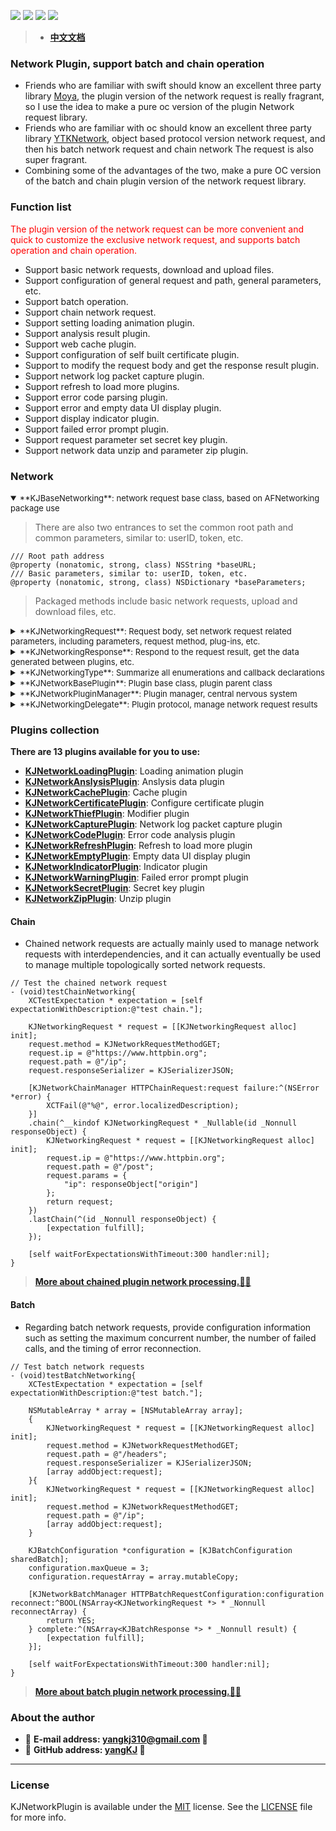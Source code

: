 <p style="align: center">
<a href="https://github.com/yangKJ/KJNetworkPlugin">
<img src="https://img.shields.io/badge/Carthage-compatible-brightgreen.svg?style=flat&color=blue"></a>
<a href="https://github.com/yangKJ/KJNetworkPlugin">
<img src="https://img.shields.io/badge/language-objective--c-blue.svg"></a>
<a href="https://cocoapods.org/pods/KJNetworkPlugin">
<img src="https://img.shields.io/cocoapods/v/KJNetworkPlugin.svg?style=flat&label=CocoaPods&colorA=28a745&&colorB=4E4E4E"></a>
<a href="https://github.com/yangKJ/KJNetworkPlugin">
<img src="https://img.shields.io/badge/Platforms-iOS%20%7C%20macOS%20%7C%20watchOS-4E4E4E.svg?colorA=28a745"></a>
</p>

> + [**中文文档**](https://github.com/yangKJ/KJNetworkPlugin/blob/master/README.md)

### Network Plugin, support batch and chain operation
- Friends who are familiar with swift should know an excellent three party library [Moya](https://github.com/Moya/Moya), the plugin version of the network request is really fragrant, so I use the idea to make a pure oc version of the plugin Network request library.
- Friends who are familiar with oc should know an excellent three party library [YTKNetwork](https://github.com/yuantiku/YTKNetwork), object based protocol version network request, and then his batch network request and chain network The request is also super fragrant.
- Combining some of the advantages of the two, make a pure OC version of the batch and chain plugin version of the network request library.

### Function list
<font color=red>The plugin version of the network request can be more convenient and quick to customize the exclusive network request, and supports batch operation and chain operation.</font>

- Support basic network requests, download and upload files.
- Support configuration of general request and path, general parameters, etc.
- Support batch operation.
- Support chain network request.
- Support setting loading animation plugin.
- Support analysis result plugin.
- Support web cache plugin.
- Support configuration of self built certificate plugin.
- Support to modify the request body and get the response result plugin.
- Support network log packet capture plugin.
- Support refresh to load more plugins.
- Support error code parsing plugin.
- Support error and empty data UI display plugin.
- Support display indicator plugin.
- Support failed error prompt plugin.
- Support request parameter set secret key plugin.
- Support network data unzip and parameter zip plugin.

### Network
<details open><summary><font size=2>**KJBaseNetworking**: network request base class, based on AFNetworking package use</font></summary>

> There are also two entrances to set the common root path and common parameters, similar to: userID, token, etc.

```
/// Root path address
@property (nonatomic, strong, class) NSString *baseURL;
/// Basic parameters, similar to: userID, token, etc.
@property (nonatomic, strong, class) NSDictionary *baseParameters;
```
> Packaged methods include basic network requests, upload and download files, etc.
</details>

<details><summary><font size=2>**KJNetworkingRequest**: Request body, set network request related parameters, including parameters, request method, plug-ins, etc.</font></summary></details>

<details><summary><font size=2>**KJNetworkingResponse**: Respond to the request result, get the data generated between plugins, etc.</font></summary></details>

<details><summary><font size=2>**KJNetworkingType**: Summarize all enumerations and callback declarations</font></summary></details>

<details><summary><font size=2>**KJNetworkBasePlugin**: Plugin base class, plugin parent class</font></summary></details>

<details><summary><font size=2>**KJNetworkPluginManager**: Plugin manager, central nervous system</font></summary>

```
/// Plugin version network request
/// @param request request body
/// @param success success callback
/// @param failure failure callback
+ (void)HTTPPluginRequest:(KJNetworkingRequest *)request 
                  success:(KJNetworkPluginSuccess)success 
                  failure:(KJNetworkPluginFailure)failure;
```
</details>

<details><summary><font size=2>**KJNetworkingDelegate**: Plugin protocol, manage network request results</font></summary>

<font color=red>**Currently, there are 5 protocol methods extracted, starting time, network request time, network success, network failure, and final return**</font>

```
/// Start preparing for network requests
/// @param request Request related data
/// @param response response data
/// @param endRequest whether to end the following network request
/// @return returns the cached data, successResponse is not empty means there is cached data
- (KJNetworkingResponse *)prepareWithRequest:(KJNetworkingRequest *)request
                                    response:(KJNetworkingResponse *)response
                                  endRequest:(BOOL *)endRequest;

/// Network request start time request
/// @param request Request related data
/// @param response response data
/// @param stopRequest Whether to stop the network request
/// @return Returns the data processed by the plugin at the beginning of the network request
- (KJNetworkingResponse *)willSendWithRequest:(KJNetworkingRequest *)request
                                     response:(KJNetworkingResponse *)response
                                  stopRequest:(BOOL *)stopRequest;

/// Successfully received data
/// @param request receives successful data
/// @param response response data
/// @param againRequest Whether you need to request the network again
/// @return returns the data after successful plugin processing
- (KJNetworkingResponse *)succeedWithRequest:(KJNetworkingRequest *)request
                                    response:(KJNetworkingResponse *)response
                                againRequest:(BOOL *)againRequest;

/// Failure handling
/// @param request failed network activity
/// @param response response data
/// @param againRequest Whether you need to request the network again
/// @return returns the data processed by the failed plugin
- (KJNetworkingResponse *)failureWithRequest:(KJNetworkingRequest *)request
                                    response:(KJNetworkingResponse *)response
                                againRequest:(BOOL *)againRequest;

/// Ready to return to the business logic call at the moment
/// @param request Request related data
/// @param response response data
/// @param error error message
/// @return returns the data after final processing
- (KJNetworkingResponse *)processSuccessResponseWithRequest:(KJNetworkingRequest *)request
                                                   response:(KJNetworkingResponse *)response
                                                      error:(NSError **)error;
```
</details>

### Plugins collection
**There are 13 plugins available for you to use:**

- [**KJNetworkLoadingPlugin**](Docs/LOADING.md): Loading animation plugin
- [**KJNetworkAnslysisPlugin**](Docs/ANSLYSIS.md): Anslysis data plugin
- [**KJNetworkCachePlugin**](Docs/CACHE.md): Cache plugin
- [**KJNetworkCertificatePlugin**](Docs/CERTIFICATE.md): Configure certificate plugin
- [**KJNetworkThiefPlugin**](Docs/THIEF.md): Modifier plugin
- [**KJNetworkCapturePlugin**](Docs/CAPTURE.md): Network log packet capture plugin
- [**KJNetworkCodePlugin**](Docs/CODE.md): Error code analysis plugin
- [**KJNetworkRefreshPlugin**](Docs/REFRESH.md): Refresh to load more plugin
- [**KJNetworkEmptyPlugin**](Docs/EMPTY.md): Empty data UI display plugin
- [**KJNetworkIndicatorPlugin**](Docs/INDICATOR.md): Indicator plugin
- [**KJNetworkWarningPlugin**](Docs/WARNING.md): Failed error prompt plugin
- [**KJNetworkSecretPlugin**](Docs/SECRET.md): Secret key plugin
- [**KJNetworkZipPlugin**](Docs/ZIP.md): Unzip plugin

#### Chain

- Chained network requests are actually mainly used to manage network requests with interdependencies, and it can actually eventually be used to manage multiple topologically sorted network requests.

```
// Test the chained network request
- (void)testChainNetworking{
    XCTestExpectation * expectation = [self expectationWithDescription:@"test chain."];
    
    KJNetworkingRequest * request = [[KJNetworkingRequest alloc] init];
    request.method = KJNetworkRequestMethodGET;
    request.ip = @"https://www.httpbin.org";
    request.path = @"/ip";
    request.responseSerializer = KJSerializerJSON;
    
    [KJNetworkChainManager HTTPChainRequest:request failure:^(NSError *error) {
        XCTFail(@"%@", error.localizedDescription);
    }]
    .chain(^__kindof KJNetworkingRequest * _Nullable(id _Nonnull responseObject) {
        KJNetworkingRequest * request = [[KJNetworkingRequest alloc] init];
        request.ip = @"https://www.httpbin.org";
        request.path = @"/post";
        request.params = {
            "ip": responseObject["origin"]
        };
        return request;
    })
    .lastChain(^(id _Nonnull responseObject) {
        [expectation fulfill];
    });
    
    [self waitForExpectationsWithTimeout:300 handler:nil];
}
```

> [**More about chained plugin network processing.👒👒**](Docs/CHAIN.md)

#### Batch

- Regarding batch network requests, provide configuration information such as setting the maximum concurrent number, the number of failed calls, and the timing of error reconnection.

```
// Test batch network requests
- (void)testBatchNetworking{
    XCTestExpectation * expectation = [self expectationWithDescription:@"test batch."];
    
    NSMutableArray * array = [NSMutableArray array];
    {
        KJNetworkingRequest * request = [[KJNetworkingRequest alloc] init];
        request.method = KJNetworkRequestMethodGET;
        request.path = @"/headers";
        request.responseSerializer = KJSerializerJSON;
        [array addObject:request];
    }{
        KJNetworkingRequest * request = [[KJNetworkingRequest alloc] init];
        request.method = KJNetworkRequestMethodGET;
        request.path = @"/ip";
        [array addObject:request];
    }
    
    KJBatchConfiguration *configuration = [KJBatchConfiguration sharedBatch];
    configuration.maxQueue = 3;
    configuration.requestArray = array.mutableCopy;
    
    [KJNetworkBatchManager HTTPBatchRequestConfiguration:configuration reconnect:^BOOL(NSArray<KJNetworkingRequest *> * _Nonnull reconnectArray) {
        return YES;
    } complete:^(NSArray<KJBatchResponse *> * _Nonnull result) {
        [expectation fulfill];
    }];
    
    [self waitForExpectationsWithTimeout:300 handler:nil];
}
```

> [**More about batch plugin network processing.👒👒**](Docs/CHAIN.md)

### About the author
- 🎷 **E-mail address: [yangkj310@gmail.com](yangkj310@gmail.com) 🎷**
- 🎸 **GitHub address: [yangKJ](https://github.com/yangKJ) 🎸**

-----

### License

KJNetworkPlugin is available under the [MIT](LICENSE) license. See the [LICENSE](LICENSE) file for more info.
